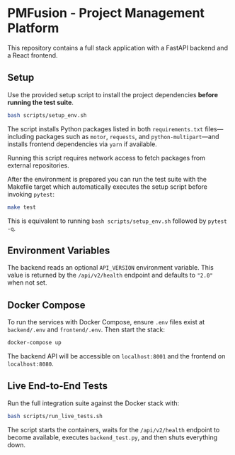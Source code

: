 # PMFusion - Project Management Platform

This repository contains a full stack application with a FastAPI backend and a React frontend.

## Setup

Use the provided setup script to install the project dependencies **before running the test suite**.

```bash
bash scripts/setup_env.sh
```

The script installs Python packages listed in both `requirements.txt` files—including packages such as `motor`, `requests`, and `python-multipart`—and installs frontend dependencies via `yarn` if available.

Running this script requires network access to fetch packages from external repositories.


After the environment is prepared you can run the test suite with the Makefile
target which automatically executes the setup script before invoking `pytest`:

```bash
make test
```

This is equivalent to running `bash scripts/setup_env.sh` followed by
`pytest -q`.

## Environment Variables

The backend reads an optional `API_VERSION` environment variable. This value is
returned by the `/api/v2/health` endpoint and defaults to `"2.0"` when not set.

## Docker Compose

To run the services with Docker Compose, ensure `.env` files exist at `backend/.env` and `frontend/.env`. Then start the stack:

```bash
docker-compose up
```

The backend API will be accessible on `localhost:8001` and the frontend on `localhost:8080`.

## Live End-to-End Tests

Run the full integration suite against the Docker stack with:

```bash
bash scripts/run_live_tests.sh
```

The script starts the containers, waits for the `/api/v2/health` endpoint to
become available, executes `backend_test.py`, and then shuts everything down.
